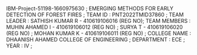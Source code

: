 IBM-Project-51198-1660975630 ;
EMERGING METHODS FOR EARLY DETECTION OF FOREST FIRES ;
TEAM ID      : PNT2022TMID37860 ;
TEAM LEADER  : SATHISH KUMAR R - 410619106016 (REG NO);
TEAM MEMBERS : MUHIN AHAMED I - 410619106012 (REG NO) ;
               SURYA T        - 410619106020 (REG NO) ;
               MOHAN KUMAR K  - 410619106011 (REG NO) ;
COLLEGE NAME : DHAANISH AHAMED COLLEGE OF ENGINEERING ;
DEPARTMENT   : ECE ;
YEAR         : IV ;
